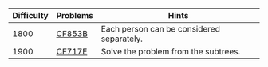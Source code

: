 | Difficulty | Problems | Hints |
| -------- | -------- | -------- |
| 1800 | [CF853B](https://codeforces.com/problemset/problem/853/B) | Each person can be considered separately. |
| 1900 | [CF717E](https://codeforces.com/problemset/problem/717/E) | Solve the problem from the subtrees. |